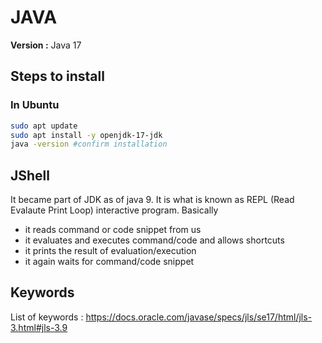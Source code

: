 # JAVA

**Version :** Java 17

## Steps to install

### In Ubuntu

 ```bash
sudo apt update
sudo apt install -y openjdk-17-jdk
java -version #confirm installation
```

## JShell

It became part of JDK as of java 9. It is what is known as REPL (Read Evalaute Print Loop) interactive program. 
Basically

* it reads command or code snippet from us
* it evaluates and executes command/code and allows shortcuts
* it prints the result of evaluation/execution
* it again waits for command/code snippet

## Keywords
 
 List of keywords : <https://docs.oracle.com/javase/specs/jls/se17/html/jls-3.html#jls-3.9>